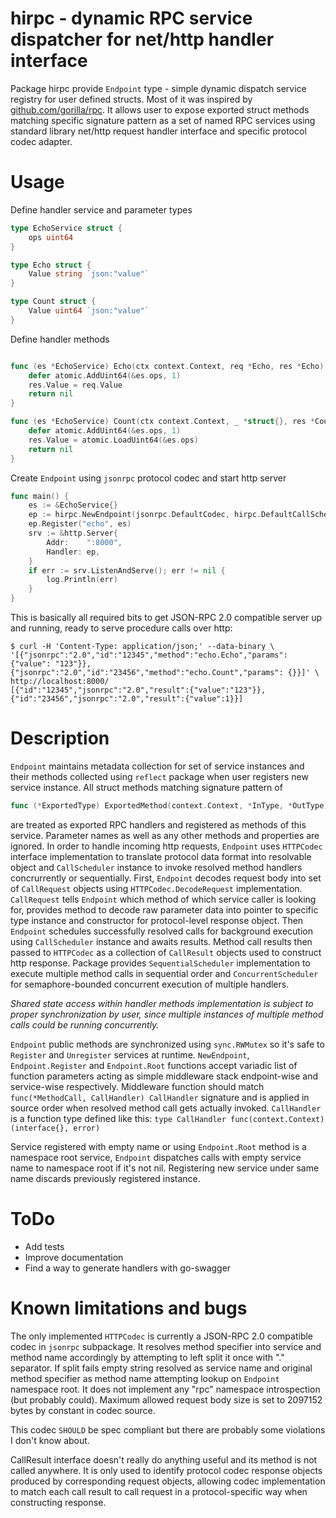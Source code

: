 # hirpc - dynamic RPC service dispatcher for net/http handler interface
Package hirpc provide `Endpoint` type - simple dynamic dispatch service registry for user defined structs. Most of it was inspired by [github.com/gorilla/rpc](https://github.com/gorilla/rpc). It allows user to expose exported struct methods matching specific signature pattern as a set of named RPC services using standard library net/http request handler interface and specific protocol codec adapter.
# Usage
Define handler service and parameter types
```go
type EchoService struct {
	ops uint64
} 

type Echo struct {
	Value string `json:"value"`
}

type Count struct {
	Value uint64 `json:"value"`
}
```

Define handler methods
```go

func (es *EchoService) Echo(ctx context.Context, req *Echo, res *Echo) error {
	defer atomic.AddUint64(&es.ops, 1)
	res.Value = req.Value
	return nil
}

func (es *EchoService) Count(ctx context.Context, _ *struct{}, res *Count) error {
	defer atomic.AddUint64(&es.ops, 1)
	res.Value = atomic.LoadUint64(&es.ops)
	return nil
}

```

Create `Endpoint` using `jsonrpc` protocol codec and start http server
```go
func main() {
	es := &EchoService{}
	ep := hirpc.NewEndpoint(jsonrpc.DefaultCodec, hirpc.DefaultCallScheduler)
	ep.Register("echo", es)
	srv := &http.Server{
		Addr:    ":8000",
		Handler: ep,
	}
	if err := srv.ListenAndServe(); err != nil {
		log.Println(err)
	}
}
```

This is basically all required bits to get JSON-RPC 2.0 compatible server up and running, ready to serve procedure calls over http:
```
$ curl -H 'Content-Type: application/json;' --data-binary \
'[{"jsonrpc":"2.0","id":"12345","method":"echo.Echo","params": {"value": "123"}}, {"jsonrpc":"2.0","id":"23456","method":"echo.Count","params": {}}]' \
http://localhost:8000/
[{"id":"12345","jsonrpc":"2.0","result":{"value":"123"}},{"id":"23456","jsonrpc":"2.0","result":{"value":1}}]

```
# Description
`Endpoint` maintains metadata collection for set of service instances and their methods collected using `reflect` package when user registers new service instance. All struct methods matching signature pattern of 
```go
func (*ExportedType) ExportedMethod(context.Context, *InType, *OutType) error
``` 
are treated as exported RPC handlers and registered as methods of this service. Parameter names as well as any other methods and properties are ignored.
In order to handle incoming http requests, `Endpoint` uses `HTTPCodec` interface implementation to translate protocol data format into resolvable object and `CallScheduler` instance to invoke resolved method handlers concrurrently or sequentially. First, `Endpoint` decodes request body into set of `CallRequest` objects using `HTTPCodec.DecodeRequest` implementation. `CallRequest` tells `Endpoint` which method of which service caller is looking for, provides method to decode raw parameter data into pointer to specific type instance and constructor for protocol-level response object. Then `Endpoint` schedules successfully resolved calls for background execution using `CallScheduler` instance and awaits results. Method call results then passed to `HTTPCodec` as a collection of `CallResult` objects used to construct http response.
Package provides `SequentialScheduler` implementation to execute multiple method calls in sequential order and `ConcurrentScheduler` for semaphore-bounded concurrent execution of multiple handlers.

*Shared state access within handler methods implementation is subject to proper synchronization by user, since multiple instances of multiple method calls could be running concurrently.*

`Endpoint` public methods are synchronized using `sync.RWMutex` so it's safe to `Register` and `Unregister` services at runtime.
`NewEndpoint`, `Endpoint.Register` and `Endpoint.Root` functions accept variadic list of function parameters acting as simple middleware stack endpoint-wise and service-wise respectively. Middleware function should match `func(*MethodCall, CallHandler) CallHandler` signature and is applied in source order when resolved method call gets actually invoked. `CallHandler` is a function type defined like this: `type CallHandler func(context.Context) (interface{}, error)`

Service registered with empty name or using `Endpoint.Root` method is a namespace root service, `Endpoint` dispatches calls with empty service name to namespace root if it's not nil. Registering new service under same name discards previously registered instance.

# ToDo
- Add tests
- Improve documentation
- Find a way to generate handlers with go-swagger

# Known limitations and bugs
The only implemented `HTTPCodec` is currently a JSON-RPC 2.0 compatible codec in `jsonrpc` subpackage.
It resolves method specifier into service and method name accordingly by attempting to left split it once with "." separator.
If split fails empty string resolved as service name and original method specifier as method name attempting lookup on `Endpoint` namespace root.
It does not implement any "rpc" namespace introspection (but probably could).
Maximum allowed request body size is set to 2097152 bytes by constant in codec source.

This codec `SHOULD` be spec compliant but there are probably some violations I don't know about.

CallResult interface doesn't really do anything useful and its method is not called anywhere. It is only used to identify protocol codec response objects produced by corresponding request objects, allowing codec implementation to match each call result to call request in a protocol-specific way when constructing response.
